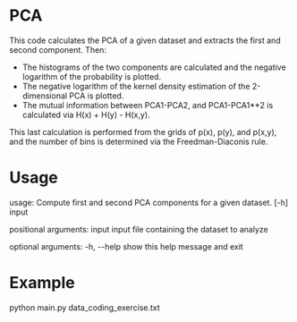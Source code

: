 # PCA
This code calculates the PCA of a given dataset and extracts the first and second component.
Then:
- The histograms of the two components are calculated and the negative logarithm of the probability is plotted.
- The negative logarithm of the kernel density estimation of the 2-dimensional PCA is plotted.
- The mutual information between PCA1-PCA2, and PCA1-PCA1**2 is calculated via H(x) + H(y) - H(x,y).

This last calculation is performed from the grids of p(x), p(y), and p(x,y), and the number of bins is determined via the Freedman-Diaconis rule.

# Usage
usage: Compute first and second PCA components for a given dataset. [-h] input

positional arguments:
  input       input file containing the dataset to analyze

optional arguments:
  -h, --help  show this help message and exit

# Example
python main.py data_coding_exercise.txt

